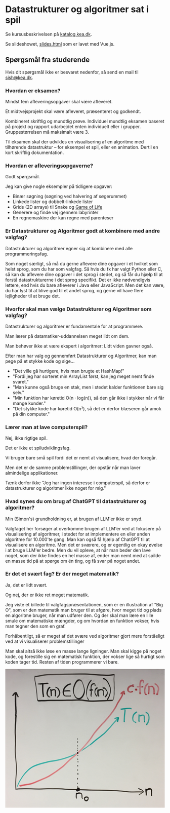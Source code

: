 # Datastrukturer og algoritmer sat i spil

Se kursusbeskrivelsen på [katalog.kea.dk][katalog].

Se slideshowet, [slides.html](./slides.html) som er lavet med Vue.js.

[katalog]: https://katalog.kea.dk/course/3050401/2024-2025

## Spørgsmål fra studerende

Hvis dit spørgsmål ikke er besvaret nedenfor, så send en mail til sish@kea.dk.

### Hvordan er eksamen?

Mindst fem afleveringsopgaver skal være afleveret.

Et midtvejsprojekt skal være afleveret, præsenteret og godkendt.

Kombineret skriftlig og mundtlig prøve. Individuel mundtlig eksamen baseret på projekt og rapport udarbejdet enten individuelt eller i grupper.  Gruppestørrelsen må maksimalt være 3.

Til eksamen skal der udvikles en visualisering af en algoritme med tilhørende datastruktur – for eksempel et spil, eller en animation. Dertil en kort skriftlig dokumentation.

### Hvordan er afleveringsopgaverne?

Godt spørgsmål.

Jeg kan give nogle eksempler på tidligere opgaver:

- Binær søgning (søgning ved halvering af søgerummet)
- Linkede lister og dobbelt-linkede lister
- Grids (2D arrays) til Snake og [Game of Life][gol]
- Generere og finde vej igennem labyrinter
- En regnemaskine der kan regne med parenteser

[gol]: https://www.youtube.com/watch?v=R9Plq-D1gEk

### Er Datastrukturer og Algoritmer godt at kombinere med andre valgfag?

Datastrukturer og algoritmer egner sig at kombinere med alle programmeringsfag.

Som noget særligt, så må du gerne aflevere dine opgaver i et hvilket som helst sprog, som du har som valgfag. Så hvis du fx har valgt Python eller C, så kan du aflevere dine opgaver i det sprog i stedet, og så får du hjælp til at forstå datastrukturerne i det sprog specifikt. Det er ikke nødvendigvis lettere, end hvis du bare afleverer i Java eller JavaScript. Men det kan være, du har lyst til at blive god til et andet sprog, og gerne vil have flere lejligheder til at bruge det.

### Hvorfor skal man vælge Datastrukturer og Algoritmer som valgfag?

Datastrukturer og algoritmer er fundamentale for at programmere.

Man lærer på datamatiker-uddannelsen meget lidt om dem.

Man behøver ikke at være ekspert i algoritmer: Lidt viden gavner også.

Efter man har valg og gennemført Datastrukturer og Algoritmer, kan man pege på et stykke kode og sige...

- "Det ville gå hurtigere, hvis man brugte et HashMap!"
- "Fordi jeg har sorteret min ArrayList først, kan jeg meget nemt finde svaret."
- "Man kunne også bruge en stak, men i stedet kalder funktionen bare sig selv."
- "Min funktion har køretid O(n · log(n)), så den går ikke i stykker når vi får mange kunder."
- "Det stykke kode har køretid O(n³), så det er derfor blæseren går amok på din computer."

### Lærer man at lave computerspil?

Nej, ikke rigtige spil.

Det er ikke et spiludviklingsfag.

Vi bruger bare små spil fordi det er nemt at visualisere, hvad der foregår.

Men det er de samme problemstillinger, der opstår når man laver almindelige applikationer.

Tænk derfor ikke "Jeg har ingen interesse i computerspil, så derfor er datastrukturer og algoritmer ikke noget for mig."

### Hvad synes du om brug af ChatGPT til datastrukturer og algoritmer?

Min (Simon's) grundholdning er, at brugen af LLM'er ikke er snyd.

Valgfaget her forsøger at overkomme brugen af LLM'er ved at fokusere på visualisering af algoritmer, i stedet for at implementere en eller anden algoritme for 10.000'te gang. Man kan også få hjælp af ChatGPT til at visualisere en algoritme. Men det er sværere, og er egentlig en okay øvelse i at bruge LLM'er bedre. Men du vil opleve, at når man beder den lave noget, som der ikke findes en hel masse af, ender man nemt med at spilde en masse tid på at spørge om én ting, og få svar på noget andet.

### Er det et svært fag? Er der meget matematik?

Ja, det er lidt svært.

Og nej, der er ikke ret meget matematik.

Jeg viste et billede til valgfagspræsentationen, som er en illustration af "Big O", som er den matematik man bruger til at afgøre, hvor meget tid og plads en algoritme bruger, når man udfører den. Og der skal man lære en lille smule om matematiske mængder, og om hvordan en funktion vokser, hvis man tegner den som en graf.

Forhåbentligt, så er meget af det svære ved algoritmer gjort mere forståeligt ved at vi visualiserer problemstillinger

Man skal altså ikke løse en masse lange ligninger. Man skal kigge på noget kode, og forestille sig en matematisk funktion, der vokser lige så hurtigt som koden tager tid. Resten af tiden programmerer vi bare.

![Big O](./bigo.jpg)
